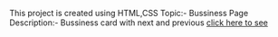 This project is created using HTML,CSS
Topic:- Bussiness Page
Description:- Bussiness card with next and previous
[click here to see](https://tigerbhai16.github.io/HTML-CSS-JS/bussiness%20cards/index.html) 
